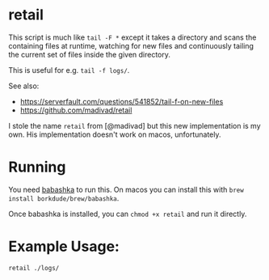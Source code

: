 
# retail

This script is much like `tail -F *` except it takes a directory and scans the containing files at runtime, watching for new files and continuously tailing the current set of files inside the given directory.

This is useful for e.g. `tail -f logs/`.

See also:
  * https://serverfault.com/questions/541852/tail-f-on-new-files
  * https://github.com/madivad/retail

I stole the name `retail` from [@madivad] but this new implementation is my own.  His implementation doesn't work on macos, unfortunately.

# Running

You need [babashka](https://github.com/borkdude/babashka) to run this.  On macos you can install this with `brew install borkdude/brew/babashka`.

Once babashka is installed, you can `chmod +x retail` and run it directly.

# Example Usage:

```bash
retail ./logs/
```
